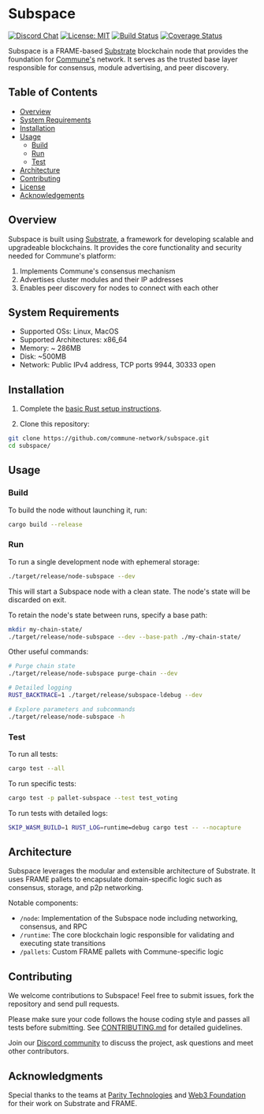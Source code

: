 # Subspace

[![Discord Chat](https://img.shields.io/discord/308323056592486420.svg)](https://discord.gg/communeai)
[![License: MIT](https://img.shields.io/badge/License-MIT-yellow.svg)](https://opensource.org/licenses/MIT)
[![Build Status](https://img.shields.io/travis/com/paritytech/substrate/master?label=stable)](https://travis-ci.com/paritytech/substrate)
[![Coverage Status](https://img.shields.io/codecov/c/gh/paritytech/substrate?label=coverage)](https://codecov.io/gh/paritytech/substrate)

Subspace is a FRAME-based [Substrate](https://substrate.io/) blockchain node that provides the foundation for [Commune's](https://www.communeai.org/) network. It serves as the trusted base layer responsible for consensus, module advertising, and peer discovery.

## Table of Contents
- [Overview](#overview)
- [System Requirements](#system-requirements)
- [Installation](#installation) 
- [Usage](#usage)
  - [Build](#build)
  - [Run](#run)
  - [Test](#test)
- [Architecture](#architecture)
- [Contributing](#contributing)
- [License](#license)
- [Acknowledgements](#acknowledgements)

## Overview
Subspace is built using [Substrate](https://substrate.io/), a framework for developing scalable and upgradeable blockchains. It provides the core functionality and security needed for Commune's platform:
1. Implements Commune's consensus mechanism 
2. Advertises cluster modules and their IP addresses 
3. Enables peer discovery for nodes to connect with each other

## System Requirements
- Supported OSs: Linux, MacOS 
- Supported Architectures: x86_64
- Memory: ~ 286MB 
- Disk: ~500MB
- Network: Public IPv4 address, TCP ports 9944, 30333 open

## Installation

1. Complete the [basic Rust setup instructions](./docs/rust-setup.md).

2. Clone this repository:
```bash
git clone https://github.com/commune-network/subspace.git
cd subspace/
```

## Usage

### Build
To build the node without launching it, run:
```bash
cargo build --release
```

### Run
To run a single development node with ephemeral storage:
```bash
./target/release/node-subspace --dev
```
This will start a Subspace node with a clean state. The node's state will be discarded on exit. 

To retain the node's state between runs, specify a base path:
```bash
mkdir my-chain-state/
./target/release/node-subspace --dev --base-path ./my-chain-state/  
```

Other useful commands:
```bash
# Purge chain state
./target/release/node-subspace purge-chain --dev

# Detailed logging
RUST_BACKTRACE=1 ./target/release/subspace-ldebug --dev

# Explore parameters and subcommands 
./target/release/node-subspace -h
```

### Test
To run all tests:
```bash
cargo test --all
```

To run specific tests:
```bash
cargo test -p pallet-subspace --test test_voting
```

To run tests with detailed logs:
```bash
SKIP_WASM_BUILD=1 RUST_LOG=runtime=debug cargo test -- --nocapture  
```

## Architecture
Subspace leverages the modular and extensible architecture of Substrate. It uses FRAME pallets to encapsulate domain-specific logic such as consensus, storage, and p2p networking. 

Notable components:
- `/node`: Implementation of the Subspace node including networking, consensus, and RPC 
- `/runtime`: The core blockchain logic responsible for validating and executing state transitions
- `/pallets`: Custom FRAME pallets with Commune-specific logic

## Contributing 
We welcome contributions to Subspace! Feel free to submit issues, fork the repository and send pull requests. 

Please make sure your code follows the house coding style and passes all tests before submitting. See [CONTRIBUTING.md](docs/CONTRIBUTING.md) for detailed guidelines.

Join our [Discord community](https://discord.gg/communeai) to discuss the project, ask questions and meet other contributors.

## Acknowledgments
Special thanks to the teams at [Parity Technologies](https://www.parity.io/) and [Web3 Foundation](https://web3.foundation/) for their work on Substrate and FRAME.